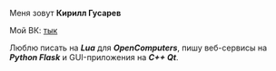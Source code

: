 Меня зовут **Кирилл Гусарев**

Мой ВК: [тык](http://vk.com/kgusarev/ "kgusarev")

Люблю писать на ***Lua*** для ***OpenComputers***, пишу веб-сервисы на ***Python Flask*** и GUI-приложения на ***C++ Qt***.


<!---
- 👋 Hi, I’m @GusarevKirill
- 👀 I’m interested in ...
- 🌱 I’m currently learning ...
- 💞️ I’m looking to collaborate on ...
- 📫 How to reach me ...
--->

<!---
GusarevKirill/GusarevKirill is a ✨ special ✨ repository because its `README.md` (this file) appears on your GitHub profile.
You can click the Preview link to take a look at your changes.
--->
